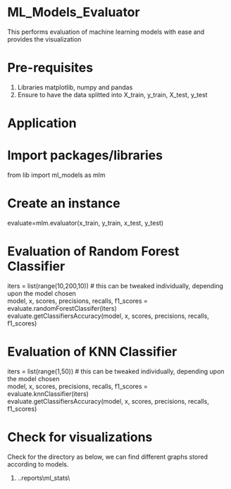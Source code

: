 # ML_Models_Evaluator
This performs evaluation of machine learning models with ease and provides the visualization

# Pre-requisites 
  1. Libraries matplotlib, numpy and pandas
  2. Ensure to have the data splitted into X_train, y_train, X_test, y_test

# Application 

  # Import packages/libraries
  from lib import ml_models as mlm
  # Create an instance 
  evaluate=mlm.evaluator(x_train, y_train, x_test, y_test)

  # Evaluation of Random Forest Classifier
  iters = list(range(10,200,10))  # this can be tweaked individually, depending upon the model chosen  
  model, x, scores, precisions, recalls, f1_scores = evaluate.randomForestClassifer(iters)  
  evaluate.getClassifiersAccuracy(model, x, scores, precisions, recalls, f1_scores)  
  
  # Evaluation of KNN Classifier
  iters = list(range(1,50))  # this can be tweaked individually, depending upon the model chosen  
  model, x, scores, precisions, recalls, f1_scores = evaluate.knnClassifier(iters)  
  evaluate.getClassifiersAccuracy(model, x, scores, precisions, recalls, f1_scores)  

# Check for visualizations 
Check for the directory as below, we can find different graphs stored according to models.
  1. ..reports\ml_stats\




